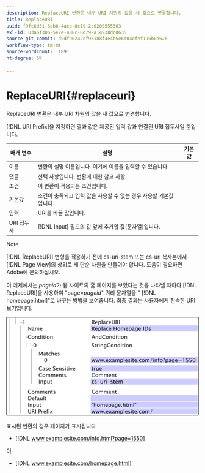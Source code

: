 ```yaml
---
description: ReplaceURI 변환은 내부 URI 차원의 값을 새 값으로 변경합니다.
title: ReplaceURI
uuid: f9fc6d51-6eb6-4ace-8c19-2c0200555363
exl-id: 03a6f306-5e2e-488c-8d79-a14938dcd635
source-git-commit: d9df90242ef96188f4e4b5e6d04cfef196b0a628
workflow-type: tm+mt
source-wordcount: '189'
ht-degree: 5%

---
```


# ReplaceURI{#replaceuri}

ReplaceURI 변환은 내부 URI 차원의 값을 새 값으로 변경합니다.

[!DNL URI Prefix]을 지정하면 결과 값은 제공된 입력 값과 연결된 URI 접두사일 뿐입니다.

| 매개 변수 | 설명 | 기본값 |
|---|---|---|
| 이름 | 변환의 설명 이름입니다. 여기에 이름을 입력할 수 있습니다. |  |
| 댓글 | 선택 사항입니다. 변환에 대한 참고 사항. |  |
| 조건 | 이 변환이 적용되는 조건입니다. |  |
| 기본값 | 조건이 충족되고 입력 값을 사용할 수 없는 경우 사용할 기본값입니다. |  |
| 입력 | URI를 바꿀 값입니다. |  |
| URI 접두사 | [!DNL Input] 필드의 값 앞에 추가할 값(문자열)입니다. |  |

>[!NOTE]
>
>[!DNL ReplaceURI] 변형을 적용하기 전에 cs-uri-stem 또는 cs-uri 복사본에서 [!DNL Page View]의 상위로 새 단순 차원을 만들어야 합니다. 도움이 필요하면 Adobe에 문의하십시오.

이 예제에서는 *pageid*&#x200B;가 웹 사이트의 홈 페이지를 보았다는 것을 나타낼 때마다 [!DNL ReplaceURI]을 사용하여 &quot;page=*pageid*&quot; 쿼리 문자열을 &quot; [!DNL homepage.html]&quot;로 바꾸는 방법을 보여줍니다. 최종 결과는 사용자에게 친숙한 URI 보기입니다.

![](assets/cfg_TransformationType_ReplaceURI.bmp)

표시된 변환의 경우 페이지가 표시됩니다

* [!DNL www.examplesite.com/info.html?page=1550]

이

* [!DNL www.examplesite.com/homepage.html]

